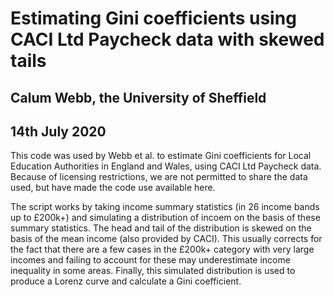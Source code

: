 # Estimating Gini coefficients using CACI Ltd Paycheck data with skewed tails
## Calum Webb, the University of Sheffield
## 14th July 2020

This code was used by Webb et al. to estimate Gini coefficients for Local Education Authorities in England and Wales, using CACI Ltd Paycheck data. Because of licensing restrictions, we are not permitted to share the data used, but have made the code use available here.

The script works by taking income summary statistics (in 26 income bands up to £200k+) and simulating a distribution of incoem on the basis of these summary statistics. The head and tail of the distribution is skewed on the basis of the mean income (also provided by CACI). This usually corrects for the fact that there are a few cases in the £200k+ category with very large incomes and failing to account for these may underestimate income inequality in some areas. Finally, this simulated distribution is used to produce a Lorenz curve and calculate a Gini coefficient.  
